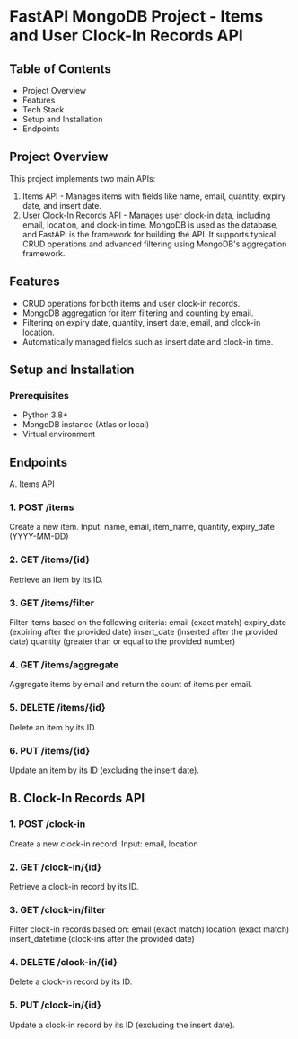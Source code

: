 # FastAPI MongoDB Project - Items and User Clock-In Records API

## Table of Contents
* Project Overview
* Features
* Tech Stack
* Setup and Installation
* Endpoints

## Project Overview
This project implements two main APIs:

1. Items API - Manages items with fields like name, email, quantity, expiry date, and insert date.
2. User Clock-In Records API - Manages user clock-in data, including email, location, and clock-in time.
MongoDB is used as the database, and FastAPI is the framework for building the API. It supports typical CRUD operations and advanced filtering using MongoDB's aggregation framework.

## Features
* CRUD operations for both items and user clock-in records.
* MongoDB aggregation for item filtering and counting by email.
* Filtering on expiry date, quantity, insert date, email, and clock-in location.
* Automatically managed fields such as insert date and clock-in time.

## Setup and Installation
### Prerequisites
* Python 3.8+
* MongoDB instance (Atlas or local)
* Virtual environment

## Endpoints
A. Items API
### 1. POST /items

Create a new item.
Input: name, email, item_name, quantity, expiry_date (YYYY-MM-DD)
### 2. GET /items/{id}
Retrieve an item by its ID.
### 3. GET /items/filter
Filter items based on the following criteria:
email (exact match)
expiry_date (expiring after the provided date)
insert_date (inserted after the provided date)
quantity (greater than or equal to the provided number)
### 4. GET /items/aggregate
Aggregate items by email and return the count of items per email.
### 5. DELETE /items/{id}
Delete an item by its ID.
### 6. PUT /items/{id}

Update an item by its ID (excluding the insert date).
## B. Clock-In Records API
### 1. POST /clock-in
Create a new clock-in record.
Input: email, location
### 2. GET /clock-in/{id}
Retrieve a clock-in record by its ID.
### 3. GET /clock-in/filter
Filter clock-in records based on:
email (exact match)
location (exact match)
insert_datetime (clock-ins after the provided date)
### 4. DELETE /clock-in/{id}
Delete a clock-in record by its ID.
### 5. PUT /clock-in/{id}

Update a clock-in record by its ID (excluding the insert date).
